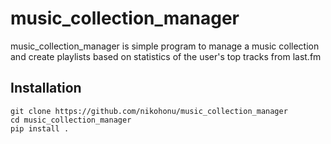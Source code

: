 # music_collection_manager
music_collection_manager is simple program to manage a music collection and create playlists based on statistics of the user's top tracks from last.fm

## Installation
```
git clone https://github.com/nikohonu/music_collection_manager
cd music_collection_manager
pip install .
```
